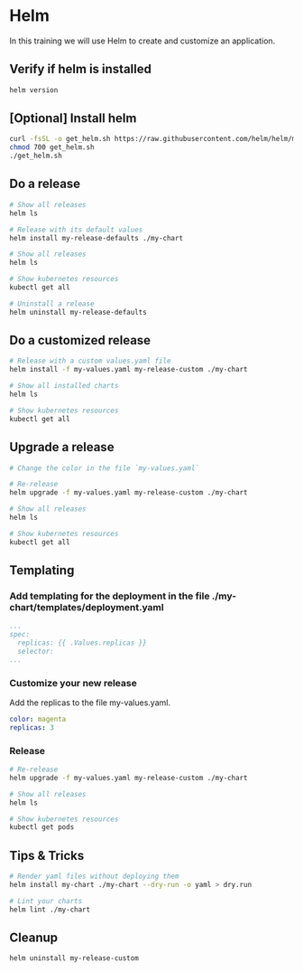 # Helm

In this training we will use Helm to create and customize an application.

## Verify if helm is installed

```bash
helm version
```

## [Optional] Install helm

```bash
curl -fsSL -o get_helm.sh https://raw.githubusercontent.com/helm/helm/master/scripts/get-helm-3
chmod 700 get_helm.sh
./get_helm.sh
```

## Do a release

```bash
# Show all releases
helm ls

# Release with its default values
helm install my-release-defaults ./my-chart

# Show all releases
helm ls

# Show kubernetes resources
kubectl get all

# Uninstall a release
helm uninstall my-release-defaults
```

## Do a customized release

```bash
# Release with a custom values.yaml file
helm install -f my-values.yaml my-release-custom ./my-chart 

# Show all installed charts
helm ls

# Show kubernetes resources
kubectl get all
```

## Upgrade a release

```bash
# Change the color in the file `my-values.yaml`

# Re-release 
helm upgrade -f my-values.yaml my-release-custom ./my-chart 

# Show all releases
helm ls

# Show kubernetes resources
kubectl get all
```

## Templating

### Add templating for the deployment in the file ./my-chart/templates/deployment.yaml

```yaml
...
spec:
  replicas: {{ .Values.replicas }}
  selector:
...  
```

### Customize your new release

Add the replicas to the file my-values.yaml.

```yaml
color: magenta
replicas: 3
```

### Release

```bash
# Re-release 
helm upgrade -f my-values.yaml my-release-custom ./my-chart 

# Show all releases
helm ls

# Show kubernetes resources
kubectl get pods
```

## Tips & Tricks

```bash
# Render yaml files without deploying them
helm install my-chart ./my-chart --dry-run -o yaml > dry.run

# Lint your charts
helm lint ./my-chart
```

## Cleanup

```bash
helm uninstall my-release-custom
```